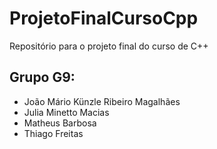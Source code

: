 # ProjetoFinalCursoCpp
Repositório para o projeto final do curso de C++

## Grupo G9:
- João Mário Künzle Ribeiro Magalhães
- Julia Minetto Macias
- Matheus Barbosa
- Thiago Freitas
